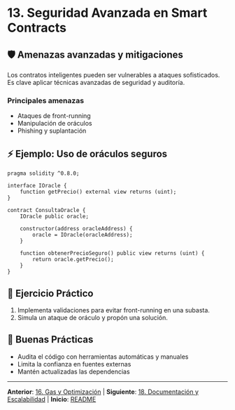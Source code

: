 # 13. Seguridad Avanzada en Smart Contracts

## 🛡️ Amenazas avanzadas y mitigaciones

Los contratos inteligentes pueden ser vulnerables a ataques sofisticados. Es clave aplicar técnicas avanzadas de seguridad y auditoría.

### Principales amenazas

- Ataques de front-running
- Manipulación de oráculos
- Phishing y suplantación

## ⚡ Ejemplo: Uso de oráculos seguros

```solidity
pragma solidity ^0.8.0;

interface IOracle {
	function getPrecio() external view returns (uint);
}

contract ConsultaOracle {
	IOracle public oracle;

	constructor(address oracleAddress) {
		oracle = IOracle(oracleAddress);
	}

	function obtenerPrecioSeguro() public view returns (uint) {
		return oracle.getPrecio();
	}
}
```

## 📝 Ejercicio Práctico

1. Implementa validaciones para evitar front-running en una subasta.
2. Simula un ataque de oráculo y propón una solución.

## 🎯 Buenas Prácticas

- Audita el código con herramientas automáticas y manuales
- Limita la confianza en fuentes externas
- Mantén actualizadas las dependencias

---

**Anterior**: [16. Gas y Optimización](./16-gas-optimizacion.md) | **Siguiente**: [18. Documentación y Escalabilidad](./18-documentacion.md) | **Inicio**: [README](../README.md)
